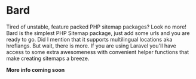 # Bard

Tired of unstable, feature packed PHP sitemap packages? Look no more! Bard is the simplest PHP Sitemap package, just add some urls and you are ready to go. Did I mention that it supports multilingual locations aka hreflangs. But wait, there is more. If you are using Laravel you'll have access to some extra awesomeness with convenient helper functions that make creating sitemaps a breeze.
 
 **More info coming soon**